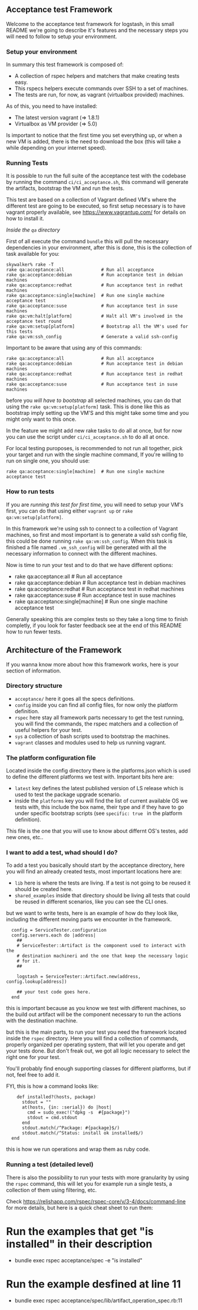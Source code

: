 ## Acceptance test Framework

Welcome to the acceptance test framework for logstash, in this small
README we're going to describe it's features and the necessary steps you will need to
follow to setup your environment.

### Setup your environment

In summary this test framework is composed of:

* A collection of rspec helpers and matchers that make creating tests
  easy.
* This rspecs helpers execute commands over SSH to a set of machines.
* The tests are run, for now, as vagrant (virtualbox provided) machines.

As of this, you need to have installed:

* The latest version vagrant (=> 1.8.1)
* Virtualbox as VM provider (=> 5.0)

Is important to notice that the first time you set everything up, or when a
new VM is added, there is the need to download the box (this will
take a while depending on your internet speed).

### Running Tests

It is possible to run the full suite of the acceptance test with the codebase by 
running the command `ci/ci_acceptance.sh`, this command will generate the artifacts, bootstrap
the VM and run the tests.

This test are based on a collection of Vagrant defined VM's where the
different test are going to be executed, so first setup necessary is to
have vagrant properly available, see https://www.vagrantup.com/ for
details on how to install it.

_Inside the `qa` directory_

First of all execute the command `bundle` this will pull the necessary
dependencies in your environment, after this is done, this is the collection of task available for you:

```
skywalker% rake -T
rake qa:acceptance:all              # Run all acceptance
rake qa:acceptance:debian           # Run acceptance test in debian machines
rake qa:acceptance:redhat           # Run acceptance test in redhat machines
rake qa:acceptance:single[machine]  # Run one single machine acceptance test
rake qa:acceptance:suse             # Run acceptance test in suse machines
rake qa:vm:halt[platform]           # Halt all VM's involved in the acceptance test round
rake qa:vm:setup[platform]          # Bootstrap all the VM's used for this tests
rake qa:vm:ssh_config               # Generate a valid ssh-config
```

Important to be aware that using any of this commands:

```
rake qa:acceptance:all              # Run all acceptance
rake qa:acceptance:debian           # Run acceptance test in debian machines
rake qa:acceptance:redhat           # Run acceptance test in redhat machines
rake qa:acceptance:suse             # Run acceptance test in suse machines
```

before you *will have to bootstrap* all selected machines, you can do
that using the `rake qa:vm:setup[platform]` task. This is done like this
as bootstrap imply setting up the VM'S and this might take some time and
you might only want to this once.

In the feature we might add new rake tasks to do all at once, but for now you can use the script under
`ci/ci_acceptance.sh` to do all at once.

For local testing puroposes, is recommended to not run all together, pick your target and run with the single machine command, If you're willing to run on single one, you should use:

```
rake qa:acceptance:single[machine]  # Run one single machine acceptance test
```

### How to run tests

If you are *running this test for first time*, you will need to setup
your VM's first, you can do that using either `vagrant up` or `rake qa:vm:setup[platform]`. 

In this framework we're using ssh to connect to a collection of Vagrant
machines, so first and most important is to generate a valid ssh config
file, this could be done running `rake qa:vm:ssh_config`. When this task
is finished a file named `.vm_ssh_config` will be generated with all the
necessary information to connect with the different machines.

Now is time to run your test and to do that we have different options:

* rake qa:acceptance:all              # Run all acceptance
* rake qa:acceptance:debian           # Run acceptance test in debian machines
* rake qa:acceptance:redhat           # Run acceptance test in redhat machines
* rake qa:acceptance:suse             # Run acceptance test in suse machines
* rake qa:acceptance:single[machine]  # Run one single machine acceptance test

Generally speaking this are complex tests so they take a long time to
finish completly, if you look for faster feedback see at the end of this
README how to run fewer tests.

## Architecture of the Framework

If you wanna know more about how this framework works, here is your
section of information.

### Directory structure

* ```acceptance/``` here it goes all the specs definitions.
* ```config```  inside you can find all config files, for now only the
  platform definition.
* ```rspec``` here stay all framework parts necessary to get the test
  running, you will find the commands, the rspec matchers and a
collection of useful helpers for your test.
* ```sys``` a collection of bash scripts used to bootstrap the machines.
* ```vagrant``` classes and modules used to help us running vagrant.

### The platform configuration file

Located inside the config directory there is the platforms.json which is used to define the different platforms we test with.
Important bits here are:

* `latest` key defines the latest published version of LS release which is used to test the package upgrade scenario.
* inside the `platforms` key you will find the list of current available
  OS we tests with, this include the box name, their type and if they
have to go under specific bootstrap scripts (see ```specific: true ```
in the platform definition).

This file is the one that you will use to know about differnt OS's
testes, add new ones, etc..

### I want to add a test, whad should I do?

To add a test you basically should start by the acceptance directory,
here you will find an already created tests, most important locations
here are:

* ```lib``` here is where the tests are living. If a test is not going
  to be reused it should be created here.
* ```shared_examples``` inside that directory should be living all tests
  that could be reused in different scenarios, like you can see the CLI
ones.

but we want to write tests, here is an example of how do they look like,
including the different moving parts we encounter in the framework.


```
  config = ServiceTester.configuration
  config.servers.each do |address|
    ##
    # ServiceTester::Artifact is the component used to interact with the
    # destination machineri and the one that keep the necessary logic
    # for it.
    ##

    logstash = ServiceTester::Artifact.new(address, config.lookup[address])

    ## your test code goes here.
  end
```

this is important because as you know we test with different machines,
so the build out artifact will be the component necessary to run the
actions with the destination machine.

but this is the main parts, to run your test you need the framework
located inside the ```rspec``` directory. Here you will find a
collection of commands, properly organized per operating system, that
will let you operate and get your tests done. But don't freak out, we
got all logic necessary to select the right one for your test.

You'll probably find enough supporting classes for different platforms, but if not, feel free to add it.

FYI, this is how a command looks like:

```
    def installed?(hosts, package)
      stdout = ""
      at(hosts, {in: :serial}) do |host|
        cmd = sudo_exec!("dpkg -s  #{package}")
        stdout = cmd.stdout
      end
      stdout.match(/^Package: #{package}$/)
      stdout.match(/^Status: install ok installed$/)
  end
  ```
this is how we run operations and wrap them as ruby code.

### Running a test (detailed level)

There is also the possibility to run your tests with more granularity by
using the `rspec` command, this will let you for example run a single
tests, a collection of them using filtering, etc.

Check https://relishapp.com/rspec/rspec-core/v/3-4/docs/command-line for more details, but here is a quick cheat sheet to run them:

# Run the examples that get "is installed" in their description

*  bundle exec rspec acceptance/spec -e "is installed" 

# Run the example desfined at line 11

*  bundle exec rspec acceptance/spec/lib/artifact_operation_spec.rb:11

